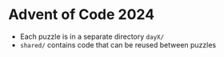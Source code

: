 # Advent of Code 2024

- Each puzzle is in a separate directory `dayX/`
- `shared/` contains code that can be reused between puzzles
